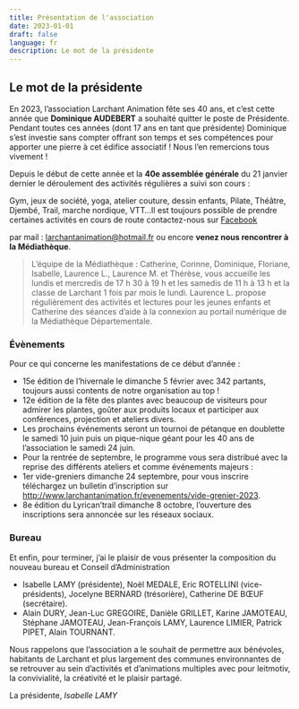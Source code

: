 ```yaml
---
title: Présentation de l'association
date: 2023-01-01
draft: false
language: fr
description: Le mot de la présidente
---
```

## Le mot de la présidente

En 2023, l’association Larchant Animation fête ses 40 ans, et c’est cette année que **Dominique AUDEBERT** a souhaité quitter le poste de Présidente. Pendant toutes ces années (dont 17 ans en tant que présidente) Dominique s’est investie sans compter offrant son temps et ses compétences pour apporter une pierre à cet édifice associatif ! Nous l’en remercions tous vivement ! 

Depuis le début de cette année et la **40e assemblée générale** du 21 janvier dernier le déroulement des activités régulières a suivi son cours :

Gym, jeux de société, yoga, atelier couture, dessin enfants, Pilate, Théâtre, Djembé, Trail, marche nordique, VTT…Il est toujours possible de prendre certaines activités en cours de route contactez-nous sur [Facebook](https://www.facebook.com/larchant.animation)

par mail : larchantanimation@hotmail.fr ou encore **venez nous rencontrer à la Médiathèque**.

> L’équipe de la Médiathèque : Catherine, Corinne, Dominique, Floriane, Isabelle, Laurence L., Laurence M. et Thérèse, vous accueille les lundis et mercredis de 17 h 30 à 19 h et les samedis de 11 h à 13 h et la classe de Larchant 1 fois par mois le lundi. Laurence L. propose régulièrement des activités et lectures pour les jeunes enfants et Catherine des séances d’aide à la connexion au portail numérique de la Médiathèque Départementale.

### Évènements

Pour ce qui concerne les manifestations de ce début d’année :

* 15e édition de l’hivernale le dimanche 5 février avec 342 partants, toujours aussi contents de notre organisation au top !
* 12e édition de la fête des plantes avec beaucoup de visiteurs pour admirer les plantes, goûter aux produits locaux et participer aux conférences, projection et ateliers divers.
* Les prochains événements seront un tournoi de pétanque en doublette le samedi 10 juin puis un pique-nique géant pour les 40 ans de l’association le samedi 24 juin.
* Pour la rentrée de septembre, le programme vous sera distribué avec la reprise des différents ateliers et comme événements majeurs :
* 1er vide-greniers dimanche 24 septembre, pour vous inscrire téléchargez un bulletin d’inscription sur http://www.larchantanimation.fr/evenements/vide-grenier-2023.
* 8e édition du Lyrican’trail dimanche 8 octobre, l’ouverture des inscriptions sera annoncée sur les réseaux sociaux.

### Bureau

Et enfin, pour terminer, j’ai le plaisir de vous présenter la composition du nouveau bureau et Conseil d’Administration

* Isabelle LAMY (présidente), Noël MEDALE, Eric ROTELLINI (vice-présidents), Jocelyne BERNARD (trésorière), Catherine DE BŒUF (secrétaire).
* Alain DURY, Jean-Luc GREGOIRE, Danièle GRILLET, Karine JAMOTEAU, Stéphane JAMOTEAU, Jean-François LAMY, Laurence LIMIER, Patrick PIPET, Alain TOURNANT.

Nous rappelons que l’association a le souhait de permettre aux bénévoles, habitants de Larchant et plus largement des communes environnantes de se retrouver au sein d’activités et d’animations multiples avec pour leitmotiv, la convivialité, la créativité et le plaisir partagé.

La présidente, *Isabelle LAMY*